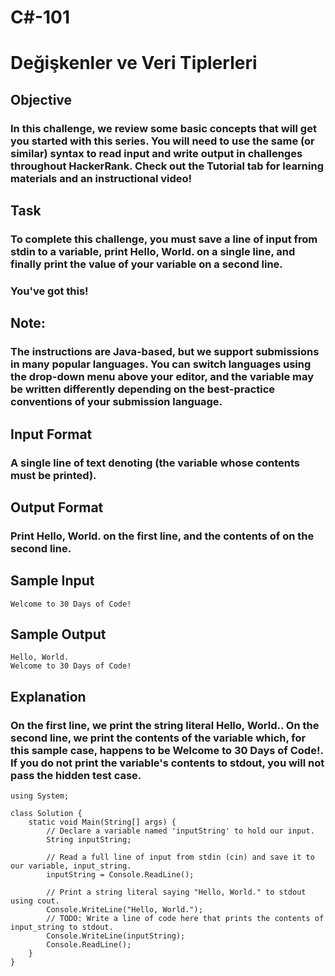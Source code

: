 # C#-101

# Değişkenler ve Veri Tiplerleri

## Objective

### In this challenge, we review some basic concepts that will get you started with this series. You will need to use the same (or similar) syntax to read input and write output in challenges throughout HackerRank. Check out the Tutorial tab for learning materials and an instructional video!

## Task

### To complete this challenge, you must save a line of input from stdin to a variable, print Hello, World. on a single line, and finally print the value of your variable on a second line.
### You've got this!

## Note:
### The instructions are Java-based, but we support submissions in many popular languages. You can switch languages using the drop-down menu above your editor, and the  variable may be written differently depending on the best-practice conventions of your submission language.

## Input Format

### A single line of text denoting  (the variable whose contents must be printed).

## Output Format

### Print Hello, World. on the first line, and the contents of  on the second line.

## Sample Input

```
Welcome to 30 Days of Code!
```

## Sample Output

```
Hello, World. 
Welcome to 30 Days of Code!
```

## Explanation

### On the first line, we print the string literal Hello, World.. On the second line, we print the contents of the  variable which, for this sample case, happens to be Welcome to 30 Days of Code!. If you do not print the variable's contents to stdout, you will not pass the hidden test case.

```
using System;

class Solution {
    static void Main(String[] args) {
        // Declare a variable named 'inputString' to hold our input.
        String inputString; 
        
        // Read a full line of input from stdin (cin) and save it to our variable, input_string.
        inputString = Console.ReadLine(); 
        
        // Print a string literal saying "Hello, World." to stdout using cout.
        Console.WriteLine("Hello, World.");
        // TODO: Write a line of code here that prints the contents of input_string to stdout.
        Console.WriteLine(inputString);
        Console.ReadLine();
    }
}
```
